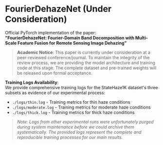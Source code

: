 # FourierDehazeNet (Under Consideration)

Official PyTorch implementation of the paper:  
**"FourierDehazeNet: Fourier-Domain Band Decomposition with Multi-Scale Feature Fusion for Remote Sensing Image Dehazing"**

> **Academic Notice**: This paper is currently under consideration at a peer-reviewed conference/journal. To maintain the integrity of the review process, we are providing the model architecture and training code at this stage. The complete dataset and pre-trained weights will be released upon formal acceptance.

**Training Logs Availability**:  
We provide comprehensive training logs for the StateHaze1K dataset's three subsets as evidence of our experimental process:
- `./logs/thin.log` - Training metrics for thin haze conditions
- `./logs/moderate.log` - Training metrics for moderate haze conditions  
- `./logs/thick.log` - Training metrics for thick haze conditions

> *Note: Logs from other experimental runs were unfortunately purged during system maintenance before we could archive them systematically. The provided logs represent the complete and reproducible training processes for our main results.*
